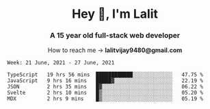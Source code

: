 <h1 align="center">Hey 👋, I'm Lalit</h1>
<h3 align="center">A 15 year old full-stack web developer</h3>

<p align="center">How to reach me → <strong>lalitvijay9480@gmail.com</strong></p>

<!--START_SECTION:waka-->
```text
Week: 21 June, 2021 - 27 June, 2021

TypeScript   19 hrs 56 mins  ████████████░░░░░░░░░░░░░   47.75 % 
JavaScript   9 hrs 16 mins   █████▓░░░░░░░░░░░░░░░░░░░   22.19 % 
JSON         2 hrs 35 mins   █▓░░░░░░░░░░░░░░░░░░░░░░░   06.22 % 
Svelte       2 hrs 10 mins   █▒░░░░░░░░░░░░░░░░░░░░░░░   05.20 % 
MDX          2 hrs 9 mins    █▒░░░░░░░░░░░░░░░░░░░░░░░   05.19 % 
```
<!--END_SECTION:waka-->
